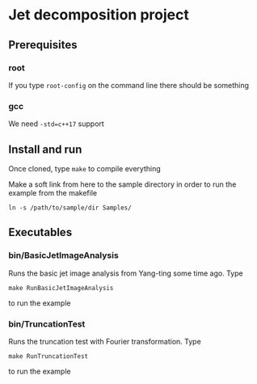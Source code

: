 # Jet decomposition project

## Prerequisites

### root

If you type `root-config` on the command line there should be something

### gcc

We need `-std=c++17` support


## Install and run

Once cloned, type `make` to compile everything

Make a soft link from here to the sample directory in order to run the example from the makefile

```
ln -s /path/to/sample/dir Samples/
```

## Executables

### bin/BasicJetImageAnalysis

Runs the basic jet image analysis from Yang-ting some time ago.  Type

```
make RunBasicJetImageAnalysis
```

to run the example

### bin/TruncationTest

Runs the truncation test with Fourier transformation.  Type

```
make RunTruncationTest
```

to run the example



